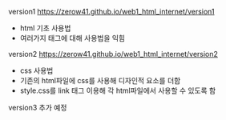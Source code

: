 version1  https://zerow41.github.io/web1_html_internet/version1
- html 기초 사용법
- 여러가지 태그에 대해 사용법을 익힘

version2  https://zerow41.github.io/web1_html_internet/version2
- css 사용법
- 기존의 html파일에 css를 사용해 디자인적 요소를 더함
- style.css를 link 태그 이용해 각 html파일에서 사용할 수 있도록 함

version3
추가 예정
